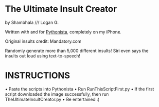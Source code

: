 The Ultimate Insult Creator
===========================
by Shambhala  ///  Logan G.

Written with and for [Pythonista](http://omz-software.com/pythonista/), completely on my iPhone. 

Original insults credit: Mandatory.com 

Randomly generate more than 5,000 different insults! Siri even says the insults out loud using text-to-speech!

INSTRUCTIONS
============
• Paste the scripts into Pythonista
• Run RunThisScriptFirst.py
• If the first script downloaded the image successfully, then run TheUltimateInsultCreator.py 
• Be entertained :)
